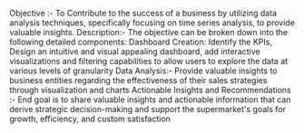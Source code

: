 Objective :-
To Contribute to the success of a business by utilizing data analysis techniques, specifically focusing on time series analysis, to provide valuable insights.
Description:-
The objective can be broken down into the following detailed components:
Dashboard Creation: Identify the KPIs, Design an intuitive and visual appealing dashboard, add interactive visualizations and filtering capabilities to allow users to explore the data at various levels of granularity
Data Analysis:- Provide valuable insights to business entities regarding the effectiveness of their sales strategies through visualization and charts
Actionable Insights and Recommendations :- End goal is to share valuable insights and actionable information that can derive strategic decision-making and support the supermarket's goals for growth, efficiency, and custom satisfaction
